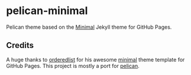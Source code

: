 # pelican-minimal
Pelican theme based on the [Minimal](https://github.com/pages-themes/minimal) Jekyll theme for GitHub Pages.

## Credits
A huge thanks to [orderedlist](https://github.com/orderedlist) for his awesome [minimal](http://github.com/orderedlist/minimal) theme template for GitHub Pages. This project is mostly a port for [pelican](https://blog.getpelican.com/).
